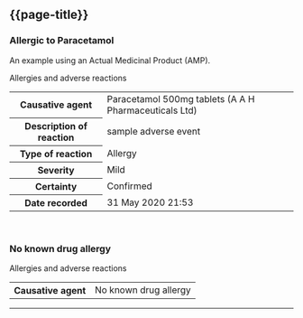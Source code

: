 ## {{page-title}}

### Allergic to Paracetamol
An example using an Actual Medicinal Product (AMP).

<div class="section-entry-block">
    <div class="section-entry-heading">
        Allergies and adverse reactions
    </div>
    <table width="100%">
        <tbody>
            <tr>
                <th>Causative agent</th>
                <td>Paracetamol 500mg tablets (A A H Pharmaceuticals Ltd)</td>
            </tr>
            <tr>
                <th>Description of reaction</th>
                <td>sample adverse event</td>
            </tr>
            <tr>
                <th>Type of reaction</th>
                <td>Allergy</td>
            </tr>
            <tr>
                <th>Severity</th>
                <td>Mild</td>
            </tr>
            <tr>
                <th>Certainty</th>
                <td>Confirmed</td>
            </tr>
            <tr>
                <th>Date recorded</th>
                <td>31 May 2020 21:53</td>
            </tr>
        </tbody>
    </table>
</div>

<br />

### No known drug allergy

<div class="section-entry-block">
    <div class="section-entry-heading">
        Allergies and adverse reactions
    </div>
    <table width="100%">
        <tbody>
            <tr>
                <th>Causative agent</th>
                <td>No known drug allergy</td>
            </tr>
        </tbody>
    </table>
</div>

---